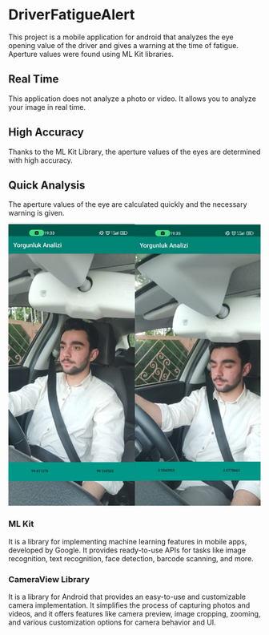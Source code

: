 # DriverFatigueAlert
This project is a mobile application for android that analyzes the eye opening value of the driver and gives a warning at the time of fatigue. Aperture values were found using ML Kit libraries.

## Real Time
This application does not analyze a photo or video. It allows you to analyze your image in real time.
## High Accuracy
Thanks to the ML Kit Library, the aperture values of the eyes are determined with high accuracy.
## Quick Analysis
The aperture values of the eye are calculated quickly and the necessary warning is given.

![alt text](drvrftg.png)






### ML Kit 

It is a library for implementing machine learning features in mobile apps, developed by Google. It provides ready-to-use APIs for tasks like image recognition, text recognition, face detection, barcode scanning, and more.


### CameraView Library 

It is a library for Android that provides an easy-to-use and customizable camera implementation. It simplifies the process of capturing photos and videos, and it offers features like camera preview, image cropping, zooming, and various customization options for camera behavior and UI.
